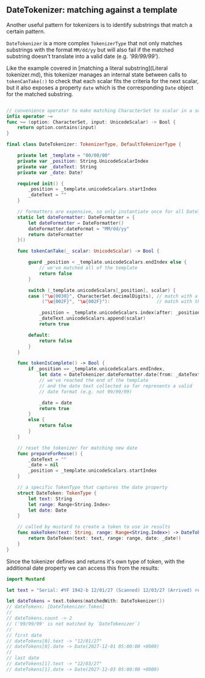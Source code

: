 ## DateTokenizer: matching against a template

Another useful pattern for tokenizers is to identify substrings that match a certain pattern.

`DateTokenizer` is a more complex `TokenizerType` that not only matches substrings with the format `MM/dd/yy`
but will also fail if the matched substring doesn't translate into a valid date (e.g. *'99/99/99'*).

Like the example covered in [matching a literal substring](Literal tokenizer.md), this tokenizer manages an internal
state between calls to `tokenCanTake(:)` to check that each scalar fits the criteria for the next scalar, but it also
exposes a property `date` which is the corresponding `Date` object for the matched substring.

````Swift

// convenience operator to make matching CharacterSet to scalar in a switch statement
infix operator ~=
func ~= (option: CharacterSet, input: UnicodeScalar) -> Bool {
    return option.contains(input)
}

final class DateTokenizer: TokenizerType, DefaultTokenizerType {

    private let _template = "00/00/00"
    private var _position: String.UnicodeScalarIndex
    private var _dateText: String
    private var _date: Date?

    required init() {
        _position = _template.unicodeScalars.startIndex
        _dateText = ""
    }

    // formatters are expensive, so only instantiate once for all DateTokens
    static let dateFormatter: DateFormatter = {
        let dateFormatter = DateFormatter()
        dateFormatter.dateFormat = "MM/dd/yy"
        return dateFormatter
    }()

    func tokenCanTake(_ scalar: UnicodeScalar) -> Bool {

        guard _position < _template.unicodeScalars.endIndex else {
            // we've matched all of the template
            return false
        }

        switch (_template.unicodeScalars[_position], scalar) {
        case ("\u{0030}", CharacterSet.decimalDigits), // match with a decimal digit
             ("\u{002F}", "\u{002F}"):                 // match with the '/' character

            _position = _template.unicodeScalars.index(after: _position) // increment the template position and
            _dateText.unicodeScalars.append(scalar)                      // add scalar to text matched so far
            return true

        default:
            return false
        }
    }

    func tokenIsComplete() -> Bool {
        if _position == _template.unicodeScalars.endIndex,
            let date = DateTokenizer.dateFormatter.date(from: _dateText) {
            // we've reached the end of the template
            // and the date text collected so far represents a valid
            // date format (e.g. not 99/99/99)

            _date = date
            return true
        }
        else {
            return false
        }
    }

    // reset the tokenizer for matching new date
    func prepareForReuse() {
        _dateText = ""
        _date = nil
        _position = _template.unicodeScalars.startIndex
    }

    // a specific TokenType that captures the date property
    struct DateToken: TokenType {
        let text: String
        let range: Range<String.Index>
        let date: Date
    }

    // called by mustard to create a token to use in results
    func makeToken(text: String, range: Range<String.Index>) -> DateToken {
        return DateToken(text: text, range: range, date: _date!)
    }
}
````

Since the tokenizer defines and returns it's own type of token, with the additional date property we can access this from the results:

````Swift
import Mustard

let text = "Serial: #YF 1942-b 12/01/27 (Scanned) 12/03/27 (Arrived) ref: 99/99/99"

let dateTokens = text.tokens(matchedWith: DateTokenizer())
// dateTokens: [DateTokenizer.Token]
//
// dateTokens.count -> 2
// ('99/99/99' is not matched by `DateTokenizer`)
//
// first date
// dateTokens[0].text -> "12/01/27"
// dateTokens[0].date -> Date(2027-12-01 05:00:00 +0000)
//
// last date
// dateTokens[1].text -> "12/03/27"
// dateTokens[1].date -> Date(2027-12-03 05:00:00 +0000)
````

